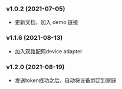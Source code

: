 ### v1.0.2 (2021-07-05)
- 更新文档，加入 demo 链接

### v1.1.6 (2021-08-13)
- 加入双路配网device adapter

### v1.2.0 (2021-08-19)
- 发送token成功之后，自动将设备绑定到家庭
